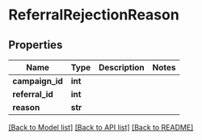 # ReferralRejectionReason

## Properties
Name | Type | Description | Notes
------------ | ------------- | ------------- | -------------
**campaign_id** | **int** |  | 
**referral_id** | **int** |  | 
**reason** | **str** |  | 

[[Back to Model list]](../README.md#documentation-for-models) [[Back to API list]](../README.md#documentation-for-api-endpoints) [[Back to README]](../README.md)


